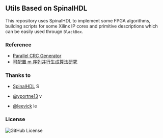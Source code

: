 ## Utils Based on SpinalHDL

This repository uses SpinalHDL to implement some FPGA algorithms, building scripts for some Xilinx IP cores and primitive descriptions which can be easily used througn `BlackBox`.

### Reference

- [Parallel CRC Generator](http://outputlogic.com/?p=158)
- [可配置 m 序列并行生成算法研究](https://kns.cnki.net/kcms2/article/abstract?v=YMwpULBJqz7WkL8u7sa3Q99oddJgD43B4Af0bj0HMMs6bEIqZjmCCZzOXwb4z2eXlpWg7qu0hd6tZ5QVaQ2lqjSi_Uix4_5fVXt_Ion7ClpOhvR5KauFlHeZGn0-79EVJOFrjLEgME0In8eHS8XPtaBw-1R6O7TDhkgI3ZVYntdOY317woIk0USFhj4MWAWt&uniplatform=NZKPT&language=CHS)

### Thanks to

- [SpinalHDL](https://github.com/SpinalHDL/SpinalHDL)
  <a href="https://github.com/SpinalHDL/SpinalHDL">
  <img src="https://avatars.githubusercontent.com/u/10659437?s=48&v=4" alt="SpinalHDL" width="14" height="14">
  </a>

- [@yportne13](https://github.com/yportne13)
  <a href="https://github.com/yportne13">
  <img src="https://avatars.githubusercontent.com/u/13726657?v=4" alt="yportne13" width="14" height="14">
  </a>

- [@leevick](https://github.com/leevick)
  <a href="https://github.com/leevick">
  <img src="https://avatars.githubusercontent.com/u/13588863?v=4" alt="leevick" width="14" height="14">
  </a>

### License

![GitHub License](https://img.shields.io/github/license/xueweiwujxw/SpinalUtils)

